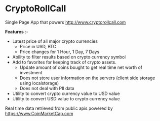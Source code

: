 # CryptoRollCall
Single Page App that powers http://www.cryptorollcall.com

**Features** :-
- Latest price of all major crypto currencies
    - Price in USD, BTC
    - Price changes for 1 Hour, 1 Day, 7 Days
- Ability to filter results based on crypto currency symbol
- Add to favorites for keeping track of crypto assets.
    - Update amount of coins bought to get real time net worth of investment
    - Does not store user information on the servers (client side storage using localstorage)
    - Does not deal with PII data
- Utility to convert crypto currency value to USD value
- Utility to convert USD value to crypto currency value

Real time data retrieved from public apis powered by https://www.CoinMarketCap.com


